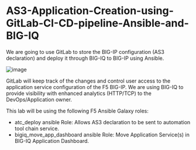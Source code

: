 # AS3-Application-Creation-using-GitLab-CI-CD-pipeline-Ansible-and-BIG-IQ

We are going to use GitLab to store the BIG-IP configuration (AS3 declaration) and deploy it through BIG-IQ to BIG-IP using Ansible.

![image](https://github.com/michelangelodorado/AS3-Application-Creation-using-GitLab-CI-CD-pipeline-Ansible-and-BIG-IQ/assets/102953584/814ea63f-d593-48b8-8127-6adc732dbd4a)

GitLab will keep track of the changes and control user access to the application service configuration of the F5 BIG-IP. We are using BIG-IQ to provide visibility with enhanced analytics (HTTP/TCP) to the DevOps/Application owner.

This lab will be using the following F5 Ansible Galaxy roles:
- atc_deploy ansible Role: Allows AS3 declaration to be sent to automation tool chain service.
- bigiq_move_app_dashboard ansible Role: Move Application Service(s) in BIG-IQ Application Dashboard.
